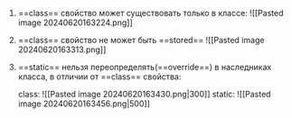 1. ==class== свойство может существовать только в классе:
   ![[Pasted image 20240620163224.png]]
2. ==class== свойство не может быть ==stored==
   ![[Pasted image 20240620163313.png]]
3. ==static== нельзя переопределять(==override==) в наследниках класса, в отличии от ==class== свойства:  
   
   class:
   ![[Pasted image 20240620163430.png|300]]
   static:
   ![[Pasted image 20240620163456.png|500]]